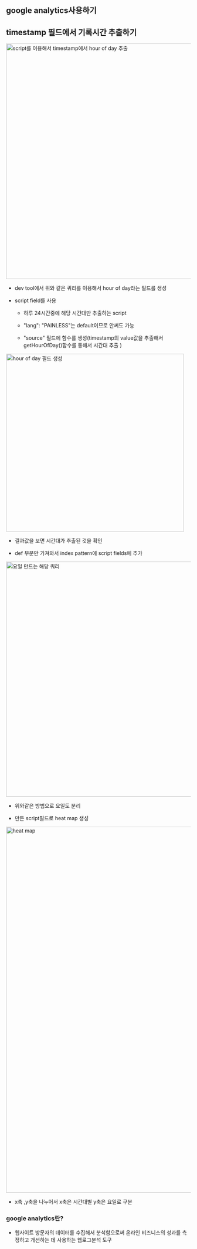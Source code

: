 ## google analytics사용하기

## timestamp 필드에서  기록시간 추출하기 

<img width="642" alt="script를 이용해서 timestamp에서 hour of day 추출 " src="https://user-images.githubusercontent.com/60679342/86073121-1d848c80-babe-11ea-8dfd-10c10bbc4889.png">

- dev tool에서 위와 같은 쿼리를 이용해서 hour of day라는 필드를 생성

- script field를 사용

  - 하루 24시간중에 해당 시간대만 추출하는 script
  
  - "lang": "PAINLESS"는 default이므로 안써도 가능
  
  - "source" 필드에 함수를 생성(timestamp의 value값을 추출해서 getHourOfDay()함수를 통해서 시간대 추출 )


<img width="485" alt="hour of day 필드 생성" src="https://user-images.githubusercontent.com/60679342/86073090-0e054380-babe-11ea-8068-1360e449977d.png">

- 결과값을 보면 시간대가 추출된 것을 확인 

- def 부분만 가져와서 index pattern에 script fields에 추가

<img width="641" alt="요일 만드는 해당 쿼리" src="https://user-images.githubusercontent.com/60679342/86074719-7144a500-bac1-11ea-9516-d172265f1f61.png">


- 위와같은 방법으로 요일도 분리

- 만든 script필드로 heat map 생성 

<img width="998" alt="heat map " src="https://user-images.githubusercontent.com/60679342/86075744-ab16ab00-bac3-11ea-9e76-86b7c33c238b.png">


- x축 ,y축을 나누어서 x축은 시간대별 y축은 요일로 구분 








### google analytics란?

- 웹사이트 방문자의 데이터를 수집해서 분석함으로써 온라인 비즈니스의 성과를 측정하고 개선하는 데 사용하는 웹로그분석 도구

